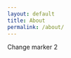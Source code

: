 ```yaml
---
layout: default
title: About
permalink: /about/
---
```


Change marker 2  



<p style="text-align:center;"><object data="https://bart-olson.github.io/Portfolio/assets/BartEE_resume.pdf" width="425" height="550"></object></p>
